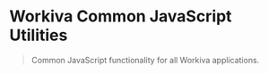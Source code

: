 Workiva Common JavaScript Utilities
================================================================================

> Common JavaScript functionality for all Workiva applications.
